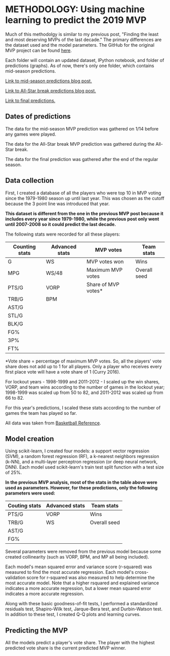 # METHODOLOGY: Using machine learning to predict the 2019 MVP

Much of this methodolgy is similar to my previous post, "Finding the least and most deserving MVPs of the last decade." The primary differences are the dataset used and the model parameters. The GitHub for the original MVP project can be found [here](https://github.com/dribbleanalytics/least-most-deserving-mvps).

Each folder will contain an updated dataset, IPython notebook, and folder of predictions (graphs). As of now, there's only one folder, which contains mid-season predictions.

[Link to mid-season predictions blog post.](https://dribbleanalytics.blog/2019/01/ml-mvp-predict-midseason)

[Link to All-Star break predictions blog post.](https://dribbleanalytics.blog/2019/02/ml-mvp-predict-asb)

[Link to final predictions.](https://dribbleanalytics.blog/2019/04/ml-mvp-all-nba-predict-2019)

## Dates of predictions

The data for the mid-season MVP prediction was gathered on 1/14 before any games were played.

The data for the All-Star break MVP prediction was gathered during the All-Star break.

The data for the final prediction was gathered after the end of the regular season.

## Data collection

First, I created a database of all the players who were top 10 in MVP voting since the 1979-1980 season up until last year. This was chosen as the cutoff because the 3 point line was introduced that year.

**This dataset is different from the one in the previous MVP post because it includes every year since 1979-1980, while the previous post only went until 2007-2008 so it could predict the last decade.**

The following stats were recorded for all these players:

| Counting stats | Advanced stats| MVP votes | Team stats |
| ------------- | ------------- | ------------- | -------- |
| G | WS | MVP votes won | Wins |
| MPG | WS/48 | Maximum MVP votes | Overall seed |
| PTS/G | VORP | Share of MVP votes* |  |
| TRB/G | BPM | |
| AST/G | | |
| STL/G | | |
| BLK/G | | |
| FG% | | |
| 3P% | | |
| FT% | | |

*Vote share = percentage of maximum MVP votes. So, all the players' vote share does not add up to 1 for all players. Only a player who receives every first place vote will have a vote share of 1 (Curry 2016).

For lockout years - 1998-1999 and 2011-2012 - I scaled up the win shares, VORP, and team wins according to the number of games in the lockout year; 1998-1999 was scaled up from 50 to 82, and 2011-2012 was scaled up from 66 to 82.

For this year's predictions, I scaled these stats according to the number of games the team has played so far.

All data was taken from [Basketball Reference](http://basketball-reference.com/).

## Model creation

Using scikit-learn, I created four models: a support vector regression (SVM), a random forest regression (RF), a k-nearest neighbors regression (k-NN), and a multi-layer perceptron regression (or deep neural network, DNN). Each model used scikit-learn's train test split function with a test size of 25%.

**In the previous MVP analysis, most of the stats in the table above were used as parameters. However, for these predictions, only the following parameters were used:**

| Couting stats | Advanced stats | Team stats |
| ------------- | -------------- | ---------- |
| PTS/G | VORP | Wins |
| TRB/G | WS | Overall seed |
| AST/G | | |
| FG% | | |

Several parameters were removed from the previous model because some created collinearity (such as VORP, BPM, and MP all being included).

Each model's mean squared error and variance score (r-squared) was measured to find the most accurate regression. Each model's cross-validation score for r-squared was also measured to help determine the most accurate model. Note that a higher rsquared and explained variance indicates a more accurate regression, but a lower mean squared error indicates a more accurate regression.

Along with these basic goodness-of-fit tests, I performed a standardized residuals test, Shapiro-Wilk test, Jarque-Bera test, and Durbin-Watson test. In addition to these test, I created Q-Q plots and learning curves.

## Predicting the MVP

All the models predict a player's vote share.  The player with the highest predicted vote share is the current predicted MVP winner.
